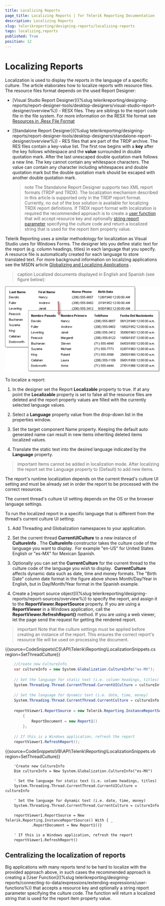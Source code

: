 ```yaml
---
title: Localizing Reports
page_title: Localizing Reports | for Telerik Reporting Documentation
description: Localizing Reports
slug: telerikreporting/designing-reports/localizing-reports
tags: localizing,reports
published: True
position: 12
---
```


# Localizing Reports



Localization is used to display the reports in the language of a specific culture.          The article elaborates how to localize reports with resource files.          The resource files format depends on the used Report Designer:       

* [Visual Studio Report Designer]({%slug telerikreporting/designing-reports/report-designer-tools/desktop-designers/visual-studio-report-designer/overview%})              - RESX files. They are siblings to the report code file in the file system. For more information on the             RESX file format see  [Resources in .Resx File Format ](https://docs.microsoft.com/en-us/previous-versions/dotnet/netframework-3.0/ekyft91f(v=vs.85)) 

* [Standalone Report Designer]({%slug telerikreporting/designing-reports/report-designer-tools/desktop-designers/standalone-report-designer/overview%})             - RES files that are part of the TRDP archive.             The RES files contain a key-value list. The first row begins with a __key__               after the key follows whitespace and the __value__  surrounded in             double quotation mark. After the last unescaped double quotation mark follows a new line.             The key cannot contain any whitespace characters.             The value can contain any character including whitespaces and double quotation mark but the              double quotation mark should be escaped with another double quotation mark.           

   >note The Standalone Report Designer supports two XML report formats (TRDP and TRDX).               The localization mechanism described in this article is supported only in the TRDP report format.               Currently, no out of the box solution is available for localizing TRDX report definitions.               If TRDX report format with localization is required the recommended approach is to create a                [user function](/designing-reports/connecting-to-data/expressions/extending-expressions/user-functions)               that will accept resource key and optionally                [string report parameter](/designing-reports/connecting-to-data/report-parameters/overview)                specifying the culture code and return a localized string that is used               for the report item property value.             


Telerik Reporting uses a similar methodology for localization as Visual Studio uses for Windows Forms.           The designer lets you define static text for the report (e.g. column headings, titles) in each language that you specify.           A resource file is automatically created for each language to store translated text. For more background information on           localizing applications see the MSDN article            [Globalizing and Localizing Applications](https://msdn.microsoft.com/en-us/library/1021kkz0.aspx) .         
>caption Localized documents displayed in English and Spanish (see figure below):

  

  ![](images/localize1.png)

To localize a report:

1. In the designer set the Report __Localizable__  property to true.             If at any point the __Localizable__  property is set to false all the               resource files are deleted and the report property values are filled with the currently selected               language values.             

1. Select a __Language__  property value from the drop-down list in the properties window.             

1. Set the target component Name property. Keeping the default auto generated name can result in new items inheriting deleted items localized values.             

1. Translate the static text into the desired language indicated by the __Language__  property.             

>important Items cannot be added in localization mode. After localizing the report set the Language property to (Default) to add new items.           


The report's runtime localization depends on the current thread's culture UI setting           and must be already set in order the report to be processed with the correct resources.         

The current thread's culture UI setting depends on the OS or the browser language settings.         

To run the localized report in a specific language that is different from the thread's current culture UI setting: 

1. Add Threading and Globalization namespaces to your application.

1. Set the current thread __CurrentUICulture__  to a new instance of                __CultureInfo__ . The __CultureInfo__  constructor                takes the culture code of the language you want to display.                 For example "en-US" for United States English or "es-MX" for Mexican Spanish.             

1. Optionally you can set the __CurrentCulture__  for the current thread                to the culture code of the language you wish to display.                 __CurrentCulture__  affects dynamic data such as date, time and money formats.                The "Birth Date" column date format in the figure above shows Month/Day/Year in English,                but in Day/Month/Year format in the Spanish example.             

1. Create a [report source object]({%slug telerikreporting/designing-reports/report-sources/overview%})                to specify the report, and assign it to the __ReportViewer.ReportSource__                 property.             If you are using a __ReportViewer__  in a Windows application,               call the __ReportViewer.RefreshReport()__  method.               If you are using a web viewer, let the page send the request for getting the rendered report.             

>important Note that the culture settings must be applied before creating an instance of the report.             This ensures the correct report's resource file will be used on processing the document.           


{{source=CodeSnippets\CS\API\Telerik\Reporting\LocalizationSnippets.cs region=SetThreadCulture}}
````C#
	//Create new CultureInfo
	var cultureInfo = new System.Globalization.CultureInfo("es-MX");
	
	// Set the language for static text (i.e. column headings, titles)
	System.Threading.Thread.CurrentThread.CurrentUICulture = cultureInfo;
	
	// Set the language for dynamic text (i.e. date, time, money)
	System.Threading.Thread.CurrentThread.CurrentCulture = cultureInfo; 
	
	reportViewer1.ReportSource = new Telerik.Reporting.InstanceReportSource
	    {
	        ReportDocument = new Report1()
	    };
	
	// If this is a Windows application, refresh the report
	reportViewer1.RefreshReport();
````
{{source=CodeSnippets\VB\API\Telerik\Reporting\LocalizationSnippets.vb region=SetThreadCulture}}
````VB
	'Create new CultureInfo
	Dim cultureInfo = New System.Globalization.CultureInfo("es-MX")
	
	' Set the language for static text (i.e. column headings, titles)
	System.Threading.Thread.CurrentThread.CurrentUICulture = cultureInfo
	
	' Set the language for dynamic text (i.e. date, time, money)
	System.Threading.Thread.CurrentThread.CurrentCulture = cultureInfo
	
	reportViewer1.ReportSource = New Telerik.Reporting.InstanceReportSource() With { _
	        .ReportDocument = New Report1()}
	
	' If this is a Windows application, refresh the report
	reportViewer1.RefreshReport()
````



## Centralizing the localization of reports

Big applications with many reports tend to be hard to localize with the provided approach above,           in such cases the recommended approach is creating a [User Function]({%slug telerikreporting/designing-reports/connecting-to-data/expressions/extending-expressions/user-functions%})           that accepts a resource key and optionally a string report parameter specifying the culture code.           The function will return a localized string that is used for the report item property value.         
